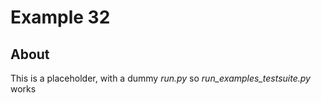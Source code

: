 ﻿# Example 32

## About
This is a placeholder, with a dummy *run.py* so *run\_examples\_testsuite.py* works
